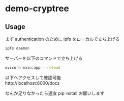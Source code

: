 # demo-cryptree

## Usage

まず authentication のために ipfs をローカルで立ち上げる

```sh
ipfs daemon
```

サーバーを以下のコマンドで立ち上げる

```sh
uvicorn main:app --reload
```

以下へアクセスして確認可能  
http://localhost:8000/docs

なんか足りなかったら適宜 pip install お願いします
